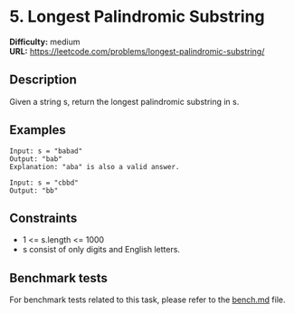 # 5. Longest Palindromic Substring

**Difficulty:** medium  
**URL:** https://leetcode.com/problems/longest-palindromic-substring/

## Description

Given a string s, return the longest palindromic substring in s.

## Examples

```text
Input: s = "babad"
Output: "bab"
Explanation: "aba" is also a valid answer.

Input: s = "cbbd"
Output: "bb"
```

## Constraints

- 1 <= s.length <= 1000
- s consist of only digits and English letters.

## Benchmark tests

For benchmark tests related to this task, please refer to the [bench.md](iterations/bench.md) file.
